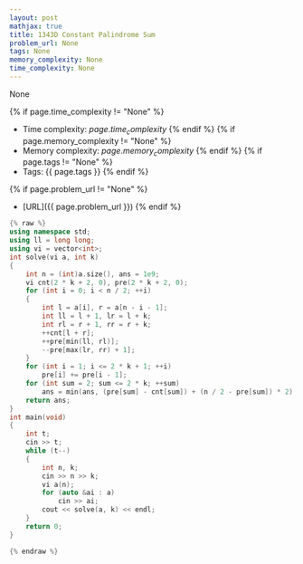 ```yaml
---
layout: post
mathjax: true
title: 1343D Constant Palindrome Sum
problem_url: None
tags: None
memory_complexity: None
time_complexity: None
---
```


None


{% if page.time_complexity != "None" %}
- Time complexity: ${{ page.time_complexity }}$
{% endif %}
{% if page.memory_complexity != "None" %}
- Memory complexity: ${{ page.memory_complexity }}$
{% endif %}
{% if page.tags != "None" %}
- Tags: {{ page.tags }}
{% endif %}

{% if page.problem_url != "None" %}
- [URL]({{ page.problem_url }})
{% endif %}

```cpp
{% raw %}
using namespace std;
using ll = long long;
using vi = vector<int>;
int solve(vi a, int k)
{
    int n = (int)a.size(), ans = 1e9;
    vi cnt(2 * k + 2, 0), pre(2 * k + 2, 0);
    for (int i = 0; i < n / 2; ++i)
    {
        int l = a[i], r = a[n - i - 1];
        int ll = l + 1, lr = l + k;
        int rl = r + 1, rr = r + k;
        ++cnt[l + r];
        ++pre[min(ll, rl)];
        --pre[max(lr, rr) + 1];
    }
    for (int i = 1; i <= 2 * k + 1; ++i)
        pre[i] += pre[i - 1];
    for (int sum = 2; sum <= 2 * k; ++sum)
        ans = min(ans, (pre[sum] - cnt[sum]) + (n / 2 - pre[sum]) * 2);
    return ans;
}
int main(void)
{
    int t;
    cin >> t;
    while (t--)
    {
        int n, k;
        cin >> n >> k;
        vi a(n);
        for (auto &ai : a)
            cin >> ai;
        cout << solve(a, k) << endl;
    }
    return 0;
}

{% endraw %}
```